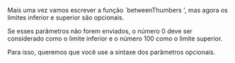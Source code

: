 Mais uma vez vamos escrever a função `betweenThumbers ', mas agora os limites inferior e superior são opcionais.

Se esses parâmetros não forem enviados, o número 0 deve ser considerado como o limite inferior e o número 100 como o limite superior.

Para isso, queremos que você use a sintaxe dos parâmetros opcionais.